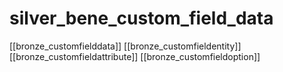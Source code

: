 # silver_bene_custom_field_data

[[bronze_customfielddata]]
[[bronze_customfieldentity]]
[[bronze_customfieldattribute]]
[[bronze_customfieldoption]]
